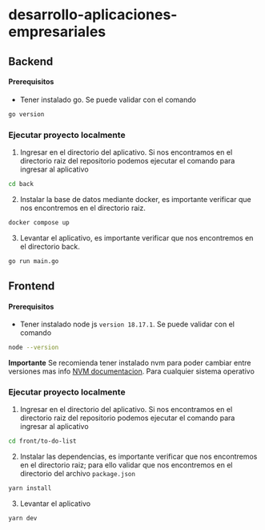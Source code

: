 # desarrollo-aplicaciones-empresariales

## Backend
#### Prerequisitos
- Tener instalado go. Se puede validar con el comando 
 ```bash
go version
```
### Ejecutar proyecto localmente
1. Ingresar en el directorio del aplicativo. Si nos encontramos en el directorio raiz del repositorio podemos ejecutar el comando para ingresar al aplicativo 
```bash
cd back
```
2. Instalar la base de datos mediante docker, es importante verificar que nos encontremos en el directorio raiz.
```bash
docker compose up
```
3. Levantar el aplicativo, es importante verificar que nos encontremos en el directorio back.
```bash
go run main.go
```

## Frontend

#### Prerequisitos
- Tener instalado node js `version 18.17.1`. Se puede validar con el comando 
 ```bash
node --version
```
**Importante** Se recomienda tener instalado nvm para poder cambiar entre versiones
mas info [NVM documentacion](https://github.com/nvm-sh/nvm). Para cualquier sistema operativo

### Ejecutar proyecto localmente
1. Ingresar en el directorio del aplicativo. Si nos encontramos en el directorio raiz del repositorio podemos ejecutar el comando para ingresar al aplicativo 
```bash
cd front/to-do-list
```
2. Instalar las dependencias, es importante verificar que nos encontremos en el directorio raiz; para ello validar que nos encontremos en el directorio del archivo `package.json`
```bash
yarn install
```
3. Levantar el aplicativo
```bash
yarn dev
```

